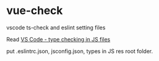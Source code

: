# vue-check
vscode ts-check and eslint setting files

Read [VS Code - type checking in JS files](https://code.visualstudio.com/docs/languages/javascript#_type-checking)

put .eslintrc.json, jsconfig.json, types in JS res root folder.
